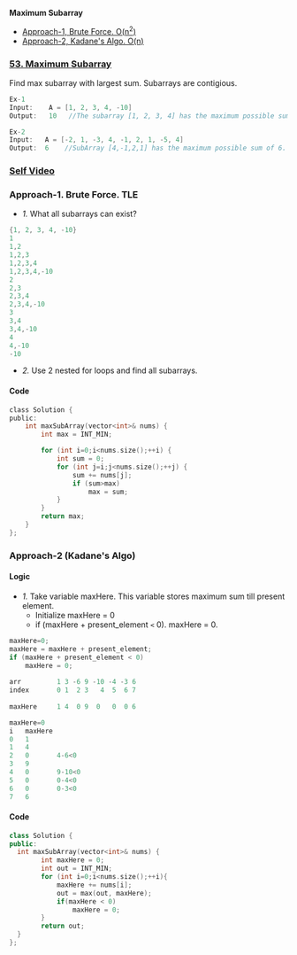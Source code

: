 **Maximum Subarray**
- [Approach-1, Brute Force. O(n<sup>2</sup>)](#a1)
- [Approach-2, Kadane's Algo. O(n)](#a2)


### [53. Maximum Subarray](https://leetcode.com/problems/maximum-subarray/)
Find max subarray with largest sum. Subarrays are contigious.
```c
Ex-1
Input:    A = [1, 2, 3, 4, -10]
Output:   10   //The subarray [1, 2, 3, 4] has the maximum possible sum of 10.

Ex-2
Input:   A = [-2, 1, -3, 4, -1, 2, 1, -5, 4]
Output:  6    //SubArray [4,-1,2,1] has the maximum possible sum of 6.
```

### [Self Video](https://youtu.be/G1EpmNrd1W8)

<a name=a1></a>
### Approach-1. Brute Force. TLE
- _1._ What all subarrays can exist?
```c
{1, 2, 3, 4, -10}
1
1,2
1,2,3
1,2,3,4
1,2,3,4,-10
2
2,3
2,3,4
2,3,4,-10
3
3,4
3,4,-10
4
4,-10
-10
```
- _2._ Use 2 nested for loops and find all subarrays.
#### Code
```c
class Solution {
public:
    int maxSubArray(vector<int>& nums) {
        int max = INT_MIN;

        for (int i=0;i<nums.size();++i) {
            int sum = 0;
            for (int j=i;j<nums.size();++j) {
                sum += nums[j];
                if (sum>max)
                    max = sum;
            }
        }
        return max;
    }
};
```

<a name=a1></a>
### Approach-2 (Kadane's Algo)
#### Logic
- _1._ Take variable maxHere. This variable stores maximum sum till present element.
  - Initialize maxHere = 0
  - if (maxHere + present_element `<` 0). maxHere = 0.
```c
maxHere=0;
maxHere = maxHere + present_element;
if (maxHere + present_element < 0)
    maxHere = 0;
    
arr         1 3 -6 9 -10 -4 -3 6
index       0 1  2 3   4  5  6 7       
       
maxHere     1 4  0 9  0   0  0 6

maxHere=0
i   maxHere
0   1
1   4
2   0       4-6<0
3   9
4   0       9-10<0
5   0       0-4<0
6   0       0-3<0
7   6
```

#### Code
```cpp
class Solution {
public:
  int maxSubArray(vector<int>& nums) {
        int maxHere = 0;
        int out = INT_MIN;
        for (int i=0;i<nums.size();++i){
            maxHere += nums[i];
            out = max(out, maxHere);
            if(maxHere < 0)
                maxHere = 0;
        }
        return out;       
  }
};
```
